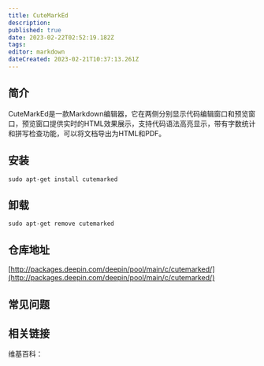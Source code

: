 ```yaml
---
title: CuteMarkEd
description: 
published: true
date: 2023-02-22T02:52:19.182Z
tags: 
editor: markdown
dateCreated: 2023-02-21T10:37:13.261Z
---
```


## 简介

CuteMarkEd是一款Markdown编辑器，它在两侧分别显示代码编辑窗口和预览窗口，预览窗口提供实时的HTML效果展示，支持代码语法高亮显示，带有字数统计和拼写检查功能，可以将文档导出为HTML和PDF。

## 安装

`sudo apt-get install cutemarked`

## 卸载

`sudo apt-get remove cutemarked`

## 仓库地址

[http://packages.deepin.com/deepin/pool/main/c/cutemarked/](http://packages.deepin.com/deepin/pool/main/c/cutemarked/)

## 常见问题

## 相关链接

维基百科：
